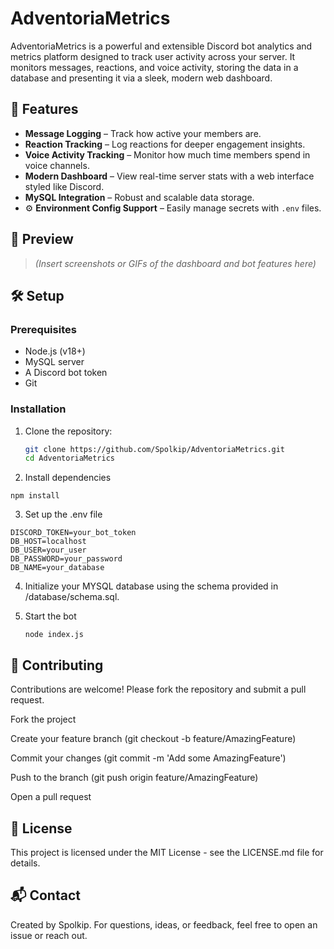# AdventoriaMetrics

AdventoriaMetrics is a powerful and extensible Discord bot analytics and metrics platform designed to track user activity across your server. It monitors messages, reactions, and voice activity, storing the data in a database and presenting it via a sleek, modern web dashboard.

## 🚀 Features

-  **Message Logging** – Track how active your members are.
-  **Reaction Tracking** – Log reactions for deeper engagement insights.
-  **Voice Activity Tracking** – Monitor how much time members spend in voice channels.
-  **Modern Dashboard** – View real-time server stats with a web interface styled like Discord.
-  **MySQL Integration** – Robust and scalable data storage.
- ⚙ **Environment Config Support** – Easily manage secrets with `.env` files.

## 📸 Preview

> *(Insert screenshots or GIFs of the dashboard and bot features here)*

## 🛠️ Setup

### Prerequisites

- Node.js (v18+)
- MySQL server
- A Discord bot token
- Git

### Installation

1. Clone the repository:
   ```bash
   git clone https://github.com/Spolkip/AdventoriaMetrics.git
   cd AdventoriaMetrics
   ```

2. Install dependencies
  ```
  npm install
  ```

3. Set up the .env file
 ```
DISCORD_TOKEN=your_bot_token
DB_HOST=localhost
DB_USER=your_user
DB_PASSWORD=your_password
DB_NAME=your_database
```

4. Initialize your MYSQL database using the schema provided in /database/schema.sql.

5. Start the bot
   ```
   node index.js
   ```
   
## 🤝 Contributing
Contributions are welcome! Please fork the repository and submit a pull request.

Fork the project

Create your feature branch (git checkout -b feature/AmazingFeature)

Commit your changes (git commit -m 'Add some AmazingFeature')

Push to the branch (git push origin feature/AmazingFeature)

Open a pull request

## 📄 License
This project is licensed under the MIT License - see the LICENSE.md file for details.

## 📬 Contact
Created by Spolkip. For questions, ideas, or feedback, feel free to open an issue or reach out.
